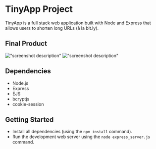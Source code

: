 # TinyApp Project

TinyApp is a full stack web application built with Node and Express that allows users to shorten long URLs (à la bit.ly).

## Final Product
!["screenshot description"](#)
!["screenshot description"](#)

## Dependencies

- Node.js
- Express
- EJS
- bcryptjs
- cookie-session

## Getting Started

- Install all dependencies (using the `npm install` command).
- Run the development web server using the `node express_server.js` command.
